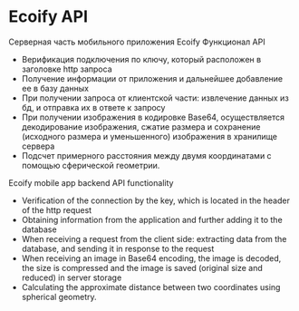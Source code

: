 # Ecoify API
Серверная часть мобильного приложения Ecoify
Функционал API
- Верификация подключения по ключу, который расположен в заголовке http запроса
- Получение информации от приложения и дальнейшее добавление ее в базу данных 
- При получении запроса от клиентской части: извлечение данных из бд, и отправка их в ответе к запросу
- При получении изображения в кодировке Base64, осуществляется декодирование изображения, сжатие размера и сохранение (исходного размера и уменьшенного) изображения в хранилище сервера
- Подсчет примерного расстояния между двумя координатами с помощью сферической геометрии. 

Ecoify mobile app backend
API functionality
- Verification of the connection by the key, which is located in the header of the http request
- Obtaining information from the application and further adding it to the database
- When receiving a request from the client side: extracting data from the database, and sending it in response to the request
- When receiving an image in Base64 encoding, the image is decoded, the size is compressed and the image is saved (original size and reduced) in server storage
- Calculating the approximate distance between two coordinates using spherical geometry.
